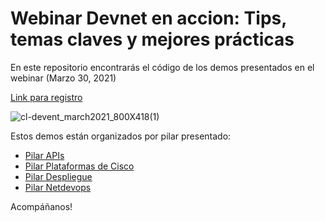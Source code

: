 # Webinar Devnet en accion: Tips, temas claves y mejores prácticas

En este repositorio encontrarás el código de los demos presentados en el webinar (Marzo 30, 2021)

[Link para registro](https://community.cisco.com/t5/eventos-general/devnet-en-acci%C3%B3n-tips-temas-claves-y-mejores-pr%C3%A1cticas-cl-evento/ba-p/4310121)

![cl-devent_march2021_800X418(1)](https://user-images.githubusercontent.com/9137865/112859279-e6a0ce80-906f-11eb-99de-7e8194b79ec1.png)

Estos demos están organizados por pilar presentado:

- [Pilar APIs](./api_use_pillar)
- [Pilar Plataformas de Cisco](./cisco_platforms_pillar)
- [Pilar Despliegue](./deploy_pillar)
- [Pilar Netdevops](./netdevops_pillar)

Acompáñanos!
